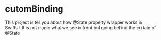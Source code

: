 # cutomBinding
This project is tell you about how @State property wrapper works in SwiftUI, It is not magic what we see in front but going behind the curtain of @State
